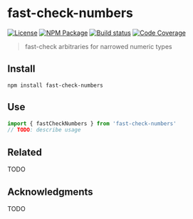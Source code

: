 # fast-check-numbers
[![License][]](https://opensource.org/licenses/ISC)
[![NPM Package][]](https://npmjs.org/package/fast-check-numbers)
[![Build status][]](https://travis-ci.org/EricCrosson/fast-check-numbers)
[![Code Coverage][]](https://codecov.io/gh/EricCrosson/fast-check-numbers)

[License]: https://img.shields.io/badge/License-ISC-blue.svg
[NPM Package]: https://img.shields.io/npm/v/fast-check-numbers.svg
[Build status]: https://travis-ci.org/EricCrosson/fast-check-numbers.svg?branch=master
[Code Coverage]: https://codecov.io/gh/EricCrosson/fast-check-numbers/branch/master/graph/badge.svg

> fast-check arbitraries for narrowed numeric types

## Install

``` shell
npm install fast-check-numbers
```

## Use

``` typescript
import { fastCheckNumbers } from 'fast-check-numbers'
// TODO: describe usage
```

## Related

TODO

## Acknowledgments

TODO
